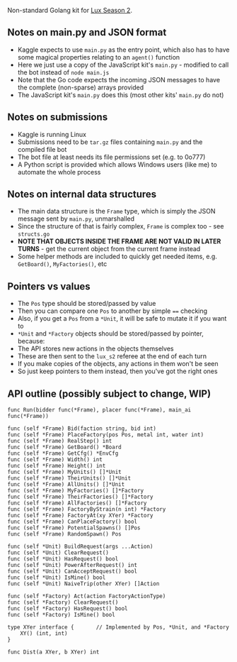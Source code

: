 Non-standard Golang kit for [Lux Season 2](https://github.com/Lux-AI-Challenge/Lux-Design-S2).

## Notes on main.py and JSON format

* Kaggle expects to use `main.py` as the entry point, which also has to have some magical properties relating to an `agent()` function
* Here we just use a copy of the JavaScript kit's `main.py` - modified to call the bot instead of `node main.js`
* Note that the Go code expects the incoming JSON messages to have the complete (non-sparse) arrays provided
* The JavaScript kit's `main.py` does this (most other kits' `main.py` do not)

## Notes on submissions

* Kaggle is running Linux
* Submissions need to be `tar.gz` files containing `main.py` and the compiled file bot
* The bot file at least needs its file permissions set (e.g. to 0o777)
* A Python script is provided which allows Windows users (like me) to automate the whole process

## Notes on internal data structures

* The main data structure is the `Frame` type, which is simply the JSON message sent by `main.py`, unmarshalled
* Since the structure of that is fairly complex, `Frame` is complex too - see `structs.go`
* **NOTE THAT OBJECTS INSIDE THE FRAME ARE NOT VALID IN LATER TURNS** - get the current object from the current frame instead
* Some helper methods are included to quickly get needed items, e.g. `GetBoard()`, `MyFactories()`, etc

## Pointers vs values

* The `Pos` type should be stored/passed by value
* Then you can compare one `Pos` to another by simple `==` checking
* Also, if you get a `Pos` from a `*Unit`, it will be safe to mutate it if you want to
* `*Unit` and `*Factory` objects should be stored/passed by pointer, because:
* The API stores new actions in the objects themselves
* These are then sent to the `lux_s2` referee at the end of each turn
* If you make copies of the objects, any actions in them won't be seen
* So just keep pointers to them instead, then you've got the right ones

## API outline (possibly subject to change, WIP)

```golang
func Run(bidder func(*Frame), placer func(*Frame), main_ai func(*Frame))

func (self *Frame) Bid(faction string, bid int)
func (self *Frame) PlaceFactory(pos Pos, metal int, water int)
func (self *Frame) RealStep() int 
func (self *Frame) GetBoard() *Board
func (self *Frame) GetCfg() *EnvCfg
func (self *Frame) Width() int
func (self *Frame) Height() int
func (self *Frame) MyUnits() []*Unit
func (self *Frame) TheirUnits() []*Unit
func (self *Frame) AllUnits() []*Unit
func (self *Frame) MyFactories() []*Factory
func (self *Frame) TheirFactories() []*Factory
func (self *Frame) AllFactories() []*Factory
func (self *Frame) FactoryByStrain(n int) *Factory
func (self *Frame) FactoryAt(xy XYer) *Factory
func (self *Frame) CanPlaceFactory() bool
func (self *Frame) PotentialSpawns() []Pos
func (self *Frame) RandomSpawn() Pos

func (self *Unit) BuildRequest(args ...Action)
func (self *Unit) ClearRequest()
func (self *Unit) HasRequest() bool
func (self *Unit) PowerAfterRequest() int
func (self *Unit) CanAcceptRequest() bool
func (self *Unit) IsMine() bool
func (self *Unit) NaiveTrip(other XYer) []Action

func (self *Factory) Act(action FactoryActionType)
func (self *Factory) ClearRequest()
func (self *Factory) HasRequest() bool
func (self *Factory) IsMine() bool

type XYer interface {		// Implemented by Pos, *Unit, and *Factory
	XY() (int, int)
}

func Dist(a XYer, b XYer) int
```
